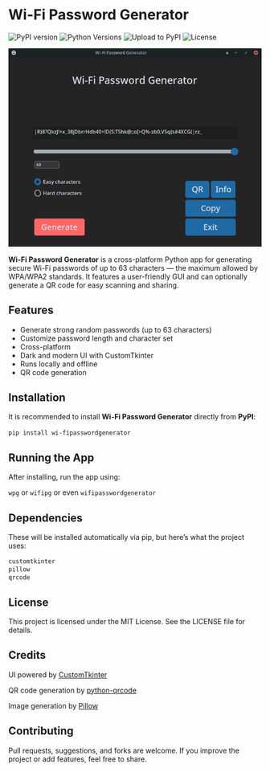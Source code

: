 # Wi-Fi Password Generator
![PyPI version](https://img.shields.io/pypi/v/Wi-FiPasswordGenerator) ![Python Versions](https://img.shields.io/badge/python-3.9%2B-blue) ![Upload to PyPI](https://github.com/heit0r/Wi-FiPasswordGenerator/actions/workflows/pypi.yml/badge.svg) ![License](https://img.shields.io/github/license/heit0r/Wi-FiPasswordGenerator)


![screenshot](https://raw.githubusercontent.com/heit0r/Wi-FiPasswordGenerator/refs/heads/master/assets/screenshot.png)

**Wi-Fi Password Generator** is a cross-platform Python app for generating secure Wi-Fi passwords of up to 63 characters — the maximum allowed by WPA/WPA2 standards. It features a user-friendly GUI and can optionally generate a QR code for easy scanning and sharing.


## Features

- Generate strong random passwords (up to 63 characters)
- Customize password length and character set
- Cross-platform
- Dark and modern UI with CustomTkinter
- Runs locally and offline
- QR code generation


## Installation

It is recommended to install **Wi-Fi Password Generator** directly from **PyPI**:

```pip install wi-fipasswordgenerator```


## Running the App

After installing, run the app using:

```wpg``` or `wifipg` or even `wifipasswordgenerator`


## Dependencies

These will be installed automatically via pip, but here’s what the project uses:

    customtkinter
    pillow
    qrcode


## License

This project is licensed under the MIT License. See the LICENSE file for details.


## Credits

UI powered by [CustomTkinter](https://github.com/TomSchimansky/CustomTkinter)

QR code generation by [python-qrcode](https://github.com/lincolnloop/python-qrcode)

Image generation by [Pillow](https://github.com/python-pillow/Pillow)


## Contributing

Pull requests, suggestions, and forks are welcome. If you improve the project or add features, feel free to share.

